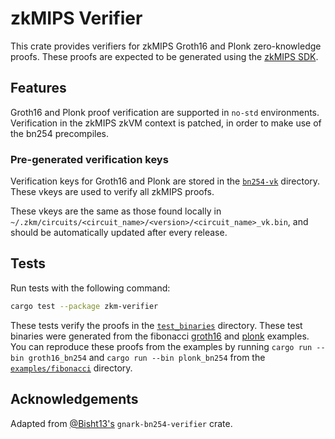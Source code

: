 # zkMIPS Verifier

This crate provides verifiers for zkMIPS Groth16 and Plonk zero-knowledge proofs. These proofs are expected
to be generated using the [zkMIPS SDK](../sdk).

## Features

Groth16 and Plonk proof verification are supported in `no-std` environments. Verification in the
zkMIPS zkVM context is patched, in order to make use of the bn254 precompiles.

### Pre-generated verification keys

Verification keys for Groth16 and Plonk are stored in the [`bn254-vk`](./bn254-vk/) directory. These
vkeys are used to verify all zkMIPS proofs.

These vkeys are the same as those found locally in
`~/.zkm/circuits/<circuit_name>/<version>/<circuit_name>_vk.bin`, and should be automatically
updated after every release.

## Tests

Run tests with the following command:

```sh
cargo test --package zkm-verifier
```

These tests verify the proofs in the [`test_binaries`](./test_binaries) directory. These test binaries
were generated from the fibonacci [groth16](../../examples/fibonacci/host/bin/groth16_bn254.rs) and
[plonk](../../examples/fibonacci/host/bin/plonk_bn254.rs) examples. You can reproduce these proofs
from the examples by running `cargo run --bin groth16_bn254` and `cargo run --bin plonk_bn254` from the
[`examples/fibonacci`](../../examples/fibonacci/) directory.

## Acknowledgements

Adapted from [@Bisht13's](https://github.com/Bisht13/gnark-bn254-verifier) `gnark-bn254-verifier` crate.
